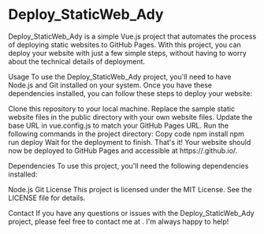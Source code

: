 # Deploy_StaticWeb_Ady

Deploy_StaticWeb_Ady is a simple Vue.js project that automates the process of deploying static websites to GitHub Pages. With this project, you can deploy your website with just a few simple steps, without having to worry about the technical details of deployment.

Usage
To use the Deploy_StaticWeb_Ady project, you'll need to have Node.js and Git installed on your system. Once you have these dependencies installed, you can follow these steps to deploy your website:

Clone this repository to your local machine.
Replace the sample static website files in the public directory with your own website files.
Update the base URL in vue.config.js to match your GitHub Pages URL.
Run the following commands in the project directory:
Copy code
npm install
npm run deploy
Wait for the deployment to finish.
That's it! Your website should now be deployed to GitHub Pages and accessible at https://<username>.github.io/<repository>.

Dependencies
To use this project, you'll need the following dependencies installed:

Node.js
Git
License
This project is licensed under the MIT License. See the LICENSE file for details.

Contact
If you have any questions or issues with the Deploy_StaticWeb_Ady project, please feel free to contact me at <insert contact details here>. I'm always happy to help!

